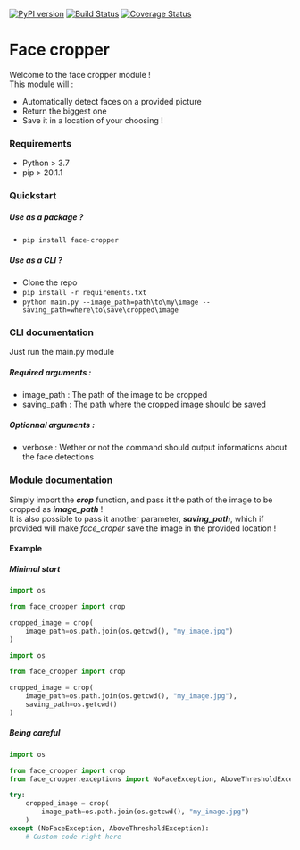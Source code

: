 
[![PyPI version](https://badge.fury.io/py/face-cropper.svg)](https://badge.fury.io/py/face-cropper)
[![Build Status](https://travis-ci.com/Dave-Lopper/face_cropper_package.svg)](https://travis-ci.com/Dave-Lopper/face_cropper_package)
[![Coverage Status](https://coveralls.io/repos/github/Dave-Lopper/face_cropper/badge.svg?branch=master)](https://coveralls.io/github/Dave-Lopper/face_cropper?branch=master)
# Face cropper

Welcome to the face cropper module !  
This module will :   
- Automatically detect faces on a provided picture
- Return the biggest one
- Save it in a location of your choosing !

### Requirements
- Python > 3.7  
- pip > 20.1.1

### Quickstart   
##### Use as a package ?
- `pip install face-cropper`    
##### Use as a CLI ?     
- Clone the repo   
- `pip install -r requirements.txt`   
- `python main.py --image_path=path\to\my\image --saving_path=where\to\save\cropped\image`   
   
     
### CLI documentation   
Just run the main.py module   
##### Required arguments :   
- image_path : The path of the image to be cropped   
- saving_path : The path where the cropped image should be saved   
##### Optionnal arguments :   
- verbose : Wether or not the command should output informations about the face
  detections   

### Module documentation
Simply import the ***crop*** function, and pass it the path of the image to be
cropped as  ***image_path*** !   
It is also possible to pass it another parameter, ***saving_path***, which if
provided will make *face_croper* save the image in the provided location !   
#### Example    
##### Minimal start
```python
import os

from face_cropper import crop

cropped_image = crop(
    image_path=os.path.join(os.getcwd(), "my_image.jpg")
)
```   
```python
import os

from face_cropper import crop

cropped_image = crop(
    image_path=os.path.join(os.getcwd(), "my_image.jpg"),
    saving_path=os.getcwd()
)
```   
##### Being careful    
```python
import os

from face_cropper import crop
from face_cropper.exceptions import NoFaceException, AboveThresholdException

try:
    cropped_image = crop(
        image_path=os.path.join(os.getcwd(), "my_image.jpg")
    )
except (NoFaceException, AboveThresholdException):
    # Custom code right here
```     

